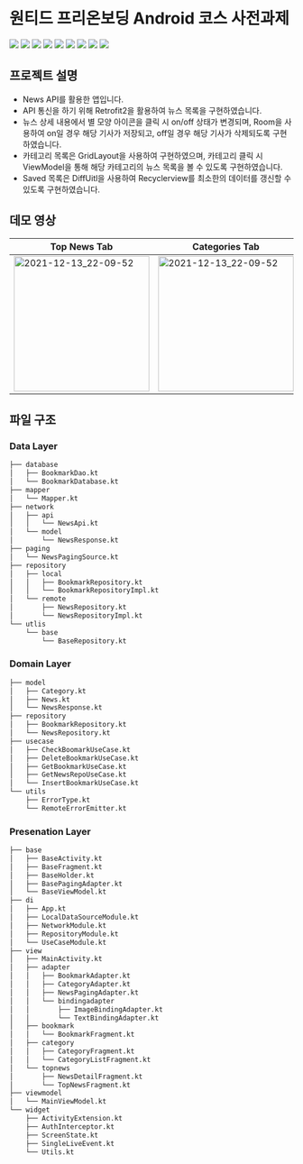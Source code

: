 # 원티드 프리온보딩 Android 코스 사전과제

<img src="https://img.shields.io/badge/Android Studio-3DDC84?style=fat&logo=Android Studio&logoColor=white"> <img src="https://img.shields.io/badge/Kotlin-7F52FF?style=fat&logo=Kotlin&logoColor=white"> <img src="https://img.shields.io/badge/Retrofit2+OkHttp3-FF9E2A?style=fat"> <img src="https://img.shields.io/badge/CleanArchitecture+MVVM-2ECCFA?style=fat">
<img src="https://img.shields.io/badge/Room-68BC71?style=fat"> <img src="https://img.shields.io/badge/Navigation-F3F781?style=fat"> <img src="https://img.shields.io/badge/Coroutine-EF2D5E?style=fat"> <img src="https://img.shields.io/badge/Hilt-F5DD99?style=fat"> <img src="https://img.shields.io/badge/Paging-79CC68?style=fat">


## 프로젝트 설명
* News API를 활용한 앱입니다.
* API 통신을 하기 위해 Retrofit2을 활용하여 뉴스 목록을 구현하였습니다.
* 뉴스 상세 내용에서 별 모양 아이콘을 클릭 시 on/off 상태가 변경되며, Room을 사용하여 on일 경우 해당 기사가 저장되고, off일 경우 해당 기사가 삭제되도록 구현하였습니다.
* 카테고리 목록은 GridLayout을 사용하여 구현하였으며, 카테고리 클릭 시 ViewModel을 통해 해당 카테고리의 뉴스 목록을 볼 수 있도록 구현하였습니다.
* Saved 목록은 DiffUitl을 사용하여 Recyclerview를 최소한의 데이터를 갱신할 수 있도록 구현하였습니다.

## 데모 영상

|Top News Tab|Categories Tab|Saved Tab|
|---|---|---|
|<img width="240" alt="2021-12-13_22-09-52" src="https://user-images.githubusercontent.com/39490416/188368292-a4637593-f28e-4de0-862c-79535e7e2f18.gif">|<img width="240" alt="2021-12-13_22-09-52" src="https://user-images.githubusercontent.com/39490416/188368368-992d6896-821b-489c-8d1b-bcbfd4593ae6.gif">|<img width="240" alt="2021-12-13_22-09-52" src="https://user-images.githubusercontent.com/39490416/188368361-9c1469f2-ba59-4d56-a0a9-ae7872758552.gif">|

## 파일 구조

### Data Layer

```bash
├── database
│   ├── BookmarkDao.kt
│   └── BookmarkDatabase.kt
├── mapper
│   └── Mapper.kt
├── network
│   ├── api
│   │   └── NewsApi.kt
│   └── model
│       └── NewsResponse.kt
├── paging
│   └── NewsPagingSource.kt
├── repository
│   ├── local
│   │   ├── BookmarkRepository.kt
│   │   └── BookmarkRepositoryImpl.kt
│   └── remote
│       ├── NewsRepository.kt
│       └── NewsRepositoryImpl.kt
└── utlis
    └── base
        └── BaseRepository.kt
```

### Domain Layer

```bash
├── model
│   ├── Category.kt
│   ├── News.kt
│   └── NewsResponse.kt
├── repository
│   ├── BookmarkRepository.kt
│   └── NewsRepository.kt
├── usecase
│   ├── CheckBoomarkUseCase.kt
│   ├── DeleteBookmarkUseCase.kt
│   ├── GetBookmarkUseCase.kt
│   ├── GetNewsRepoUseCase.kt
│   └── InsertBookmarkUseCase.kt
└── utils
    ├── ErrorType.kt
    └── RemoteErrorEmitter.kt
```
### Presenation Layer

```bash
├── base
│   ├── BaseActivity.kt
│   ├── BaseFragment.kt
│   ├── BaseHolder.kt
│   ├── BasePagingAdapter.kt
│   └── BaseViewModel.kt
├── di
│   ├── App.kt
│   ├── LocalDataSourceModule.kt
│   ├── NetworkModule.kt
│   ├── RepositoryModule.kt
│   └── UseCaseModule.kt
├── view
│   ├── MainActivity.kt
│   ├── adapter
│   │   ├── BookmarkAdapter.kt
│   │   ├── CategoryAdapter.kt
│   │   ├── NewsPagingAdapter.kt
│   │   └── bindingadapter
│   │       ├── ImageBindingAdapter.kt
│   │       └── TextBindingAdapter.kt
│   ├── bookmark
│   │   └── BookmarkFragment.kt
│   ├── category
│   │   ├── CategoryFragment.kt
│   │   └── CategoryListFragment.kt
│   └── topnews
│       ├── NewsDetailFragment.kt
│       └── TopNewsFragment.kt
├── viewmodel
│   └── MainViewModel.kt
└── widget
    ├── ActivityExtension.kt
    ├── AuthInterceptor.kt
    ├── ScreenState.kt
    ├── SingleLiveEvent.kt
    └── Utils.kt

```
